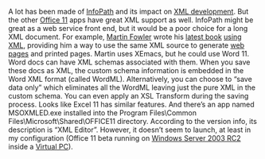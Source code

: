 A lot has been made of
[InfoPath](http://www.microsoft.com/office/preview/infopath/default.asp)
and its impact on [XML
development](http://gotdotnet.com/team/dbox/spoutletex.aspx?key=2003-02-28T07:38:50Z).
But the other [Office
11](http://msdn.microsoft.com/library/default.asp?url=/library/en-us/dnofftalk/html/office01022003.asp)
apps have great XML support as well. InfoPath might be great as a web
service front end, but it would be a poor choice for a long XML
document. For example, [Martin Fowler](http://www.martinfowler.com)
wrote his [latest
book](http://www.martinfowler.com/books.html#eaa) [using
XML](http://www.martinfowler.com/articles/writingInXml.html), providing
him a way to use the same XML source to generate [web
pages](http://www.martinfowler.com/eaaCatalog/) and printed pages.
Martin uses XEmacs, but he could use Word 11. Word docs can have XML
schemas associated with them. When you save these docs as XML, the
custom schema information is embedded in the Word XML format (called
WordML). Alternatively, you can choose to “save data only” which
eliminates all the WordML leaving just the pure XML in the custom
schema. You can even apply an XSL Transform during the saving process.
Looks like Excel 11 has similar features. And there’s an app named
MSOXMLED.exe installed into the Program Files\Common Files\Microsoft\Shared\OFFICE11 directory. According to the version info, its description
is “XML Editor”. However, it doesn’t seem to launch, at least in my
configuration (Office 11 beta running on [Windows Server 2003
RC2](http://www.microsoft.com/windowsserver2003/default.mspx) inside a
[Virtual
PC](http://www.microsoft.com/windowsxp/pro/evaluation/news/windowsvpc.asp)).
